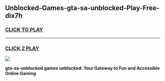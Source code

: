 
## Unblocked-Games-gta-sa-unblocked-Play-Free-dix7h
<h3>
<a href="https://premium76.site?title=gta-sa-unblocked&ref=12A">CLICK TO PLAY</a></h3>
<hr>

<h3>
<a href="https://premium76.site?title=gta-sa-unblocked&ref=12A">CLICK 2 PLAY</a>
  
</h3>

<a href="https://premium76.site?title=gta-sa-unblocked&ref=12A"><img src="https://clearcache.store/games.png"></a>


**gta-sa-unblocked games unblocked: Your Gateway to Fun and Accessible Online Gaming**
